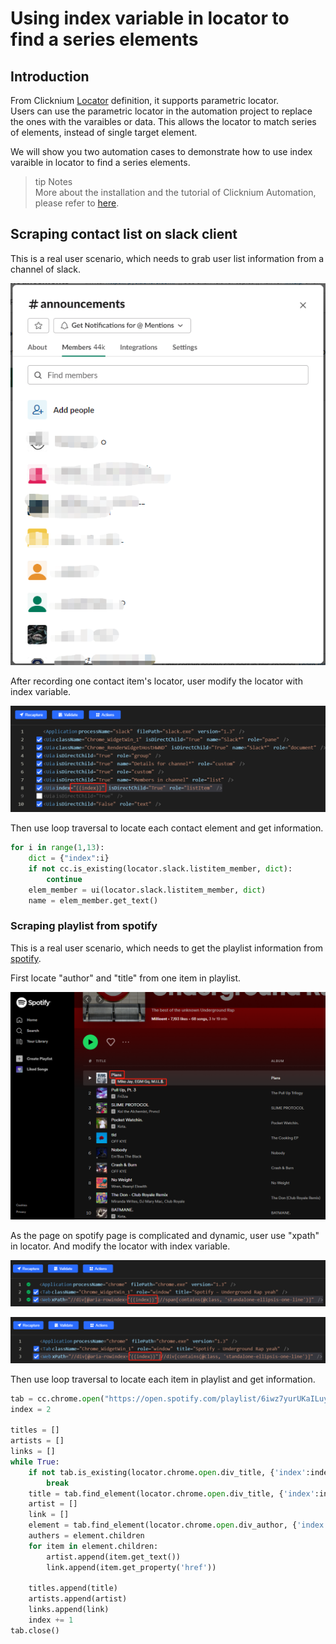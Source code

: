 # Using index variable in locator to find a series elements
##  Introduction
From Clicknium [Locator](../concepts/locator.md) definition, it supports parametric locator.   
Users can use the parametric locator in the automation project to replace the ones with the varaibles or data. This allows the locator to match series of elements, instead of single target element.

We will show you two automation cases to demonstrate how to use index varaible in locator to find a series elements. 

>tip Notes  
>More about the installation and the tutorial of Clicknium Automation, please refer to [here](https://www.clicknium.com/documents).



## Scraping contact list on slack client

This is a real user scenario, which needs to grab user list information from a channel of slack. 

![slack contact list](img/slack_contact_list.png)

After recording one contact item's locator, user modify the locator with index variable.

![slack contact locator](img/slack_locator.png)

Then use loop traversal to locate each contact element and get information.
```python
for i in range(1,13):
    dict = {"index":i}
    if not cc.is_existing(locator.slack.listitem_member, dict):
        continue
    elem_member = ui(locator.slack.listitem_member, dict)
    name = elem_member.get_text()
``` 

### Scraping playlist from spotify
This is a real user scenario, which needs to get the playlist information from [spotify](https://open.spotify.com/playlist/6iwz7yurUKaILuykiyeztu).

First locate "author" and "title" from one item in playlist.

![spotify playlist](img/spotify_playlist.png)

As the page on spotify page is complicated and dynamic, user use "xpath" in locator.
And modify the locator with index variable.

![spotify playlist locator1](img/spofity_author_locator.png)

![spotify playlist locator1](img/spofity_title_locator.png)

Then use loop traversal to locate each item in playlist and get information.
```python
tab = cc.chrome.open("https://open.spotify.com/playlist/6iwz7yurUKaILuykiyeztu")
index = 2

titles = []
artists = []
links = []
while True:
    if not tab.is_existing(locator.chrome.open.div_title, {'index':index}):
        break
    title = tab.find_element(locator.chrome.open.div_title, {'index':index}).get_text()
    artist = []
    link = []
    element = tab.find_element(locator.chrome.open.div_author, {'index':index})
    authers = element.children
    for item in element.children:
        artist.append(item.get_text())
        link.append(item.get_property('href'))

    titles.append(title)
    artists.append(artist)
    links.append(link)
    index += 1
tab.close()
```